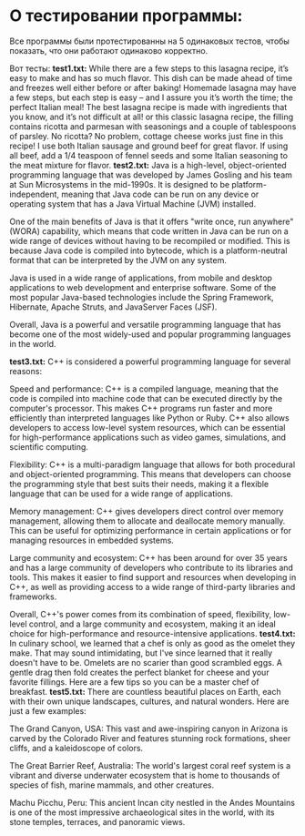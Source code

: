 # О тестировании программы:
Все программы были протестированны на 5 одинаковых тестов, чтобы показать, что они работают одинаково корректно.

Вот тесты:
**test1.txt:**
While there are a few steps to this lasagna recipe, it’s easy to make and has so much flavor. This dish can be made ahead of time and freezes well either before or after baking! Homemade lasagna may have a few steps, but each step is easy – and I assure you it’s worth the time; the perfect Italian meal! The best lasagna recipe is made with ingredients that you know, and it’s not difficult at all! or this classic lasagna recipe, the filling contains ricotta and parmesan with seasonings and a couple of tablespoons of parsley. No ricotta? No problem, cottage cheese works just fine in this recipe! I use both Italian sausage and ground beef for great flavor. If using all beef, add a 1/4 teaspoon of fennel seeds and some Italian seasoning to the meat mixture for flavor.
**test2.txt:**
Java is a high-level, object-oriented programming language that was developed by James Gosling and his team at Sun Microsystems in the mid-1990s. It is designed to be platform-independent, meaning that Java code can be run on any device or operating system that has a Java Virtual Machine (JVM) installed.

One of the main benefits of Java is that it offers "write once, run anywhere" (WORA) capability, which means that code written in Java can be run on a wide range of devices without having to be recompiled or modified. This is because Java code is compiled into bytecode, which is a platform-neutral format that can be interpreted by the JVM on any system.

Java is used in a wide range of applications, from mobile and desktop applications to web development and enterprise software. Some of the most popular Java-based technologies include the Spring Framework, Hibernate, Apache Struts, and JavaServer Faces (JSF).

Overall, Java is a powerful and versatile programming language that has become one of the most widely-used and popular programming languages in the world.

**test3.txt:**
C++ is considered a powerful programming language for several reasons:

Speed and performance: C++ is a compiled language, meaning that the code is compiled into machine code that can be executed directly by the computer's processor. This makes C++ programs run faster and more efficiently than interpreted languages like Python or Ruby. C++ also allows developers to access low-level system resources, which can be essential for high-performance applications such as video games, simulations, and scientific computing.

Flexibility: C++ is a multi-paradigm language that allows for both procedural and object-oriented programming. This means that developers can choose the programming style that best suits their needs, making it a flexible language that can be used for a wide range of applications.

Memory management: C++ gives developers direct control over memory management, allowing them to allocate and deallocate memory manually. This can be useful for optimizing performance in certain applications or for managing resources in embedded systems.

Large community and ecosystem: C++ has been around for over 35 years and has a large community of developers who contribute to its libraries and tools. This makes it easier to find support and resources when developing in C++, as well as providing access to a wide range of third-party libraries and frameworks.

Overall, C++'s power comes from its combination of speed, flexibility, low-level control, and a large community and ecosystem, making it an ideal choice for high-performance and resource-intensive applications.
**test4.txt:**
In culinary school, we learned that a chef is only as good as the omelet they make. That may sound intimidating, but I've since learned that it really doesn't have to be. Omelets are no scarier than good scrambled eggs. A gentle drag then fold creates the perfect blanket for cheese and your favorite fillings. Here are a few tips so you can be a master chef of breakfast. 
**test5.txt:**
There are countless beautiful places on Earth, each with their own unique landscapes, cultures, and natural wonders. Here are just a few examples:

The Grand Canyon, USA: This vast and awe-inspiring canyon in Arizona is carved by the Colorado River and features stunning rock formations, sheer cliffs, and a kaleidoscope of colors.

The Great Barrier Reef, Australia: The world's largest coral reef system is a vibrant and diverse underwater ecosystem that is home to thousands of species of fish, marine mammals, and other creatures.

Machu Picchu, Peru: This ancient Incan city nestled in the Andes Mountains is one of the most impressive archaeological sites in the world, with its stone temples, terraces, and panoramic views.
